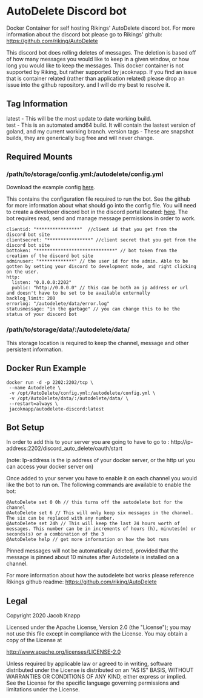 # AutoDelete Discord bot

Docker Container for self hosting Rikings' AutoDelete discord bot. For more information about the discord bot please go to Rikings' github:  https://github.com/riking/AutoDelete 

This discord bot does rolling deletes of messages. The deletion is based off of how many messages you would like to keep in a given window, or how long you would like to keep the messages. This docker container is not supported by Riking, but rather supported by jacoknapp. If you find an issue that is container related (rather than application related) please drop an issue into the github repository. and I will do my best to resolve it. 

## Tag Information

latest - This will be the most update to date working build.  
test - This is an automated amd64 build. It will contain the lastest version of goland, and my current working branch.
version tags - These are snapshot builds, they are generically bug free and will never change. 

## Required Mounts


### /path/to/storage/config.yml:/autodelete/config.yml

Download the example config [here](https://raw.githubusercontent.com/riking/AutoDelete/master/config.example.yml). 

This contains the configuration file required to run the bot. See the github for more information about what should go into the config file. You will need to create a developer discord bot in the discord portal located: [here](http://discordapp.com/developers/applications/me). The bot requires read, send and manage message permissions in order to work.

```
clientid: "****************"  //client id that you get from the discord bot site
clientsecret: "****************" //client secret that you get from the discord bot site
bottoken: "*****************************" // bot token from the creation of the discord bot site
adminuser: "*************" // the user id for the admin. Able to be gotten by setting your discord to development mode, and right clicking on the user.
http:
  listen: "0.0.0.0:2202"
  public: "http://0.0.0.0" // this can be both an ip address or url and doesn't have to be set to be available externally
backlog_limit: 200
errorlog: "/autodelete/data/error.log" 
statusmessage: "in the garbage" // you can change this to be the status of your discord bot
```


### /path/to/storage/data/:/autodelete/data/

This storage location is required to keep the channel, message and other persistent information. 


## Docker Run Example

```
docker run -d -p 2202:2202/tcp \
 --name Autodelete \
 -v /opt/AutoDelete/config.yml:/autodelete/config.yml \
 -v /opt/AutoDelete/data/:/autodelete/data/ \
 --restart=always \
 jacoknapp/autodelete-discord:latest
```

## Bot Setup

In order to add this to your server you are going to have to go to :
http://ip-address:2202/discord_auto_delete/oauth/start

(note: Ip-address is the ip address of your docker server, or the http url you can access your docker server on)


Once added to your server you have to enable it on each channel you would like the bot to run on. The following commands are available to enable the bot:

```
@AutoDelete set 0 0h // this turns off the autodelete bot for the channel
@AutoDelete set 6 // This will only keep six messages in the channel. The six can be replaced with any number.
@AutoDelete set 24h // This will keep the last 24 hours worth of messages. This number can be in increments of hours (h), minutes(m) or seconds(s) or a combination of the 3
@AutoDelete help // get more information on how the bot runs
```

Pinned messages will not be automatically deleted, provided that the message is pinned about 10 minutes after Autodelete is installed on a channel.

For more information about how the autodelete bot works please reference Rikings github readme: https://github.com/riking/AutoDelete

## Legal

Copyright 2020 Jacob Knapp

Licensed under the Apache License, Version 2.0 (the "License");
you may not use this file except in compliance with the License.
You may obtain a copy of the License at

http://www.apache.org/licenses/LICENSE-2.0

Unless required by applicable law or agreed to in writing, software
distributed under the License is distributed on an "AS IS" BASIS,
WITHOUT WARRANTIES OR CONDITIONS OF ANY KIND, either express or implied.
See the License for the specific language governing permissions and
limitations under the License.
